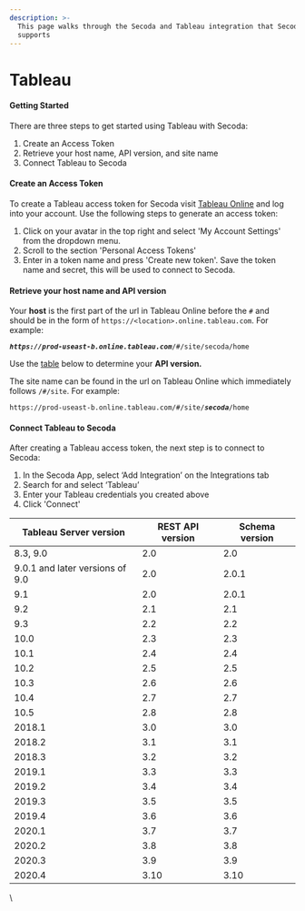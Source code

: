 ```yaml
---
description: >-
  This page walks through the Secoda and Tableau integration that Secoda
  supports
---
```


# Tableau

#### **Getting Started** <a href="#h_d354fd27f9" id="h_d354fd27f9"></a>

There are three steps to get started using Tableau with Secoda:

1. Create an Access Token
2. Retrieve your host name, API version, and site name
3. Connect Tableau to Secoda

#### **Create an Access Token** <a href="#h_741406548f" id="h_741406548f"></a>

To create a Tableau access token for Secoda visit [Tableau Online](https://sso.online.tableau.com/public/login) and log into your account. Use the following steps to generate an access token:

1. Click on your avatar in the top right and select 'My Account Settings' from the dropdown menu.
2. Scroll to the section 'Personal Access Tokens'
3. Enter in a token name and press 'Create new token'. Save the token name and secret, this will be used to connect to Secoda.

#### **Retrieve your host name and API version** <a href="#h_3cbb90f2a5" id="h_3cbb90f2a5"></a>

Your **host** is the first part of the url in Tableau Online before the `#` and should be in the form of `https://<location>.online.tableau.com`. For example:

_**`https://prod-useast-b.online.tableau.com`**_`/#/site/secoda/home`

Use the [table](https://help.secoda.co/en/articles/5021907-tableau#h\_c7aac4ece7) below to determine your **API version.**

The site name can be found in the url on Tableau Online which immediately follows `/#/site`. For example:

`https://prod-useast-b.online.tableau.com/#/site/`_**`secoda`**_`/home`

#### **Connect Tableau to Secoda** <a href="#h_ee8fd0e047" id="h_ee8fd0e047"></a>

After creating a Tableau access token, the next step is to connect to Secoda:

1. In the Secoda App, select ‘Add Integration’ on the Integrations tab
2. Search for and select ‘Tableau’
3. Enter your Tableau credentials you created above
4. Click 'Connect'

| **Tableau Server version**      | **REST API version** | **Schema version** |
| ------------------------------- | -------------------- | ------------------ |
| 8.3, 9.0                        | 2.0                  | 2.0                |
| 9.0.1 and later versions of 9.0 | 2.0                  | 2.0.1              |
| 9.1                             | 2.0                  | 2.0.1              |
| 9.2                             | 2.1                  | 2.1                |
| 9.3                             | 2.2                  | 2.2                |
| 10.0                            | 2.3                  | 2.3                |
| 10.1                            | 2.4                  | 2.4                |
| 10.2                            | 2.5                  | 2.5                |
| 10.3                            | 2.6                  | 2.6                |
| 10.4                            | 2.7                  | 2.7                |
| 10.5                            | 2.8                  | 2.8                |
| 2018.1                          | 3.0                  | 3.0                |
| 2018.2                          | 3.1                  | 3.1                |
| 2018.3                          | 3.2                  | 3.2                |
| 2019.1                          | 3.3                  | 3.3                |
| 2019.2                          | 3.4                  | 3.4                |
| 2019.3                          | 3.5                  | 3.5                |
| 2019.4                          | 3.6                  | 3.6                |
| 2020.1                          | 3.7                  | 3.7                |
| 2020.2                          | 3.8                  | 3.8                |
| 2020.3                          | 3.9                  | 3.9                |
| 2020.4                          | 3.10                 | 3.10               |

\\
